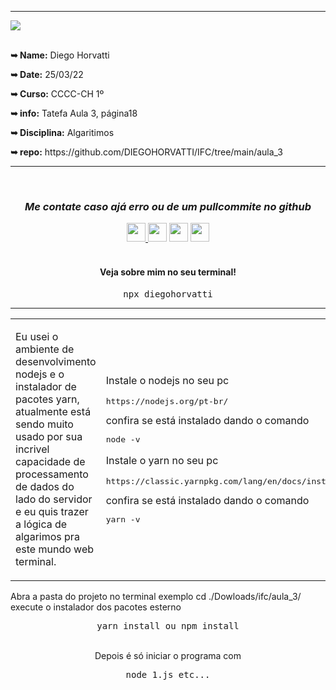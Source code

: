 <hr />
<a href="https://github.com/DIEGOHORVATTI"><img align="center" src="https://github.com/DIEGOHORVATTI/DIEGOHORVATTI/raw/main/public/img/profile/banner.png" /></a>
<br /><br />

<div>
  <div align="left">
    <p><b>➥ Name:</b> Diego Horvatti</p>
    <p><b>➥ Date:</b> 25/03/22</p>
    <p><b>➥ Curso:</b> CCCC-CH 1º</p>
    <p><b>➥ info:</b> Tatefa Aula 3, página18</p>
    <p><b>➥ Disciplina:</b> Algaritimos</p>
    <p><b>➥ repo:</b> https://github.com/DIEGOHORVATTI/IFC/tree/main/aula_3</p>
  </div>
</div>
<hr />

<br />
<div align="center">
  <h3><i>Me contate caso ajá erro ou de um pullcommite no github </i> </h3>
  <div>
     <span>
      <a href="https://api.whatsapp.com/send?phone=5567984541223&text=Olla!" target="blank">
        <img height="30" src="https://img.shields.io/badge/WhatsApp-25D366?style=for-the-badge&logo=whatsapp&logoColor=white" />
      </a>
    </span>
    <span>
      <a href="mailto:d.horvattid@gmail.com" target="blank"><img height="30" src="https://img.shields.io/badge/Gmail-D14836?style=for-the-badge&logo=gmail&logoColor=white" /></a>
    </span>
    <span>
      <a href="https://www.linkedin.com/in/diego-horvatti/" target="blank"><img height="30" src="https://img.shields.io/badge/LinkedIn-0077B5?style=for-the-badge&logo=linkedin&logoColor=white" /></a>
    </span>
    <span>
      <a href="https://discord.gg/rRP7RYnRxf" target="blank"><img height="30" src="https://img.shields.io/badge/Discord-7289DA?style=for-the-badge&logo=discord&logoColor=white" target="blank" /></a>
    </span>
  </div>
</div>
<br />
  
<div align="center">
  <tr>
    <td>
      <h4>Veja sobre mim no seu terminal!</h4>
    </td>
    <td>
      <pre>npx diegohorvatti</pre>
    </td>
  </tr>
<div>
<hr />


<table border="0">
  <tr>
    <td>
      <p>
        Eu usei o ambiente de desenvolvimento nodejs e o instalador de pacotes yarn, atualmente está sendo muito usado por sua incrivel capacidade de processamento de dados do lado do servidor e eu quis trazer a lógica de algarimos pra este mundo web terminal.
      </p>
    </td>
    <td>
      <p>
        Instale o nodejs no seu pc <pre>https://nodejs.org/pt-br/</pre> confira se está instalado dando o comando <pre>node -v</pre> 
      </p>
      <p>
        Instale o yarn no seu pc <pre>https://classic.yarnpkg.com/lang/en/docs/install</pre> confira se está instalado dando o comando <pre>yarn -v</pre> 
      </p>
    </td>
  </tr>
</table>

<p align="left">
  Abra a pasta do projeto no terminal exemplo cd ./Dowloads/ifc/aula_3/<br />
  execute o instalador dos pacotes esterno <pre>yarn install ou npm install</pre><br />
  Depois é só iniciar o programa com <pre>node 1.js etc...</pre>
</p>